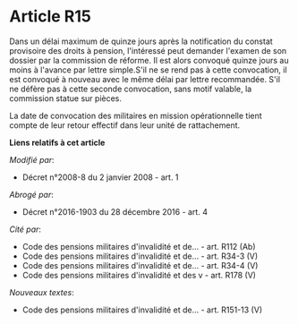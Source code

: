 # Article R15

Dans un délai maximum de quinze jours après la notification du constat provisoire des droits à pension, l'intéressé peut
demander l'examen de son dossier par la commission de réforme. Il est alors convoqué quinze jours au moins à l'avance par
lettre simple.S'il ne se rend pas à cette convocation, il est convoqué à nouveau avec le même délai par lettre recommandée.
S'il ne défère pas à cette seconde convocation, sans motif valable, la commission statue sur pièces. 

La date de convocation des militaires en mission opérationnelle tient compte de leur retour effectif dans leur unité de
rattachement.

**Liens relatifs à cet article**

_Modifié par_:

  - Décret n°2008-8 du 2 janvier 2008 - art. 1

_Abrogé par_:

  - Décret n°2016-1903 du 28 décembre 2016 - art. 4

_Cité par_:

  - Code des pensions militaires d'invalidité et de... - art. R112 (Ab)
  - Code des pensions militaires d'invalidité et de... - art. R34-3 (V)
  - Code des pensions militaires d'invalidité et de... - art. R34-4 (V)
  - Code des pensions militaires d'invalidité et des v - art. R178 (V)

_Nouveaux textes_:

  - Code des pensions militaires d'invalidité et de... - art. R151-13 (V)
